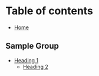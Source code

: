 # Table of contents

* [Home](README.md)

## Sample Group

* [Heading 1](sample-group/heading1/README.md)
  * [Heading 2](sample-group/heading1/heading-2.md)

